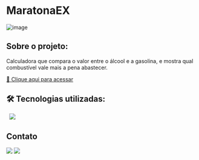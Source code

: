 # MaratonaEX

![image](https://user-images.githubusercontent.com/105132452/190491178-7044df03-3fb9-4acc-8181-35cd81fd995a.png)
## Sobre o projeto:

Calculadora que compara o valor entre o álcool e a gasolina, e mostra qual combustível vale mais a pena abastecer. 

[🔗 Clique aqui para acessar](https://AndersonRodrigs.github.io/MaratonaEX/)

## 🛠 Tecnologias utilizadas:

<div display="block">
<img src="https://img.shields.io/badge/HTML5-E34F26?style=for-the-badge&logo=html5&logoColor=white" alt="">
<img src="https://img.shields.io/badge/CSS3-1572B6?style=for-the-badge&logo=css3&logoColor=white" alt="">
<img src="https://img.shields.io/badge/JavaScript-F7DF1E?style=for-the-badge&logo=javascript&logoColor=black" />
</div>

<!--# Autor:-->
## Contato
<a href="https://www.linkedin.com/in/anderson-r-souza" target="_blank"><img src="https://img.shields.io/badge/-LinkedIn-%230077B5?style=for-the-badge&logo=linkedin&logoColor=white" target="_blank"></a> 
<a href = "mailto:anderson.rodriguesouz@gmail.com"><img src="https://img.shields.io/badge/-Gmail-%23333?style=for-the-badge&logo=gmail&logoColor=white" target="_blank"></a>
